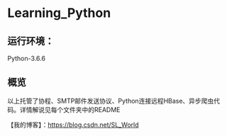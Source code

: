 # Learning_Python
## 运行环境：
Python-3.6.6
## 概览
以上托管了协程、SMTP邮件发送协议、Python连接远程HBase、异步爬虫代码。详情解说见每个文件夹中的README

【我的博客】：https://blog.csdn.net/SL_World

